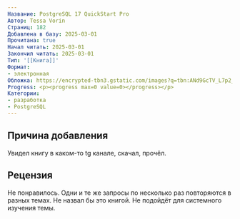 ```yaml
---
Название: PostgreSQL 17 QuickStart Pro
Автор: Tessa Vorin
Страниц: 182
Добавлена в базу: 2025-03-01
Прочитана: true
Начал читать: 2025-03-01
Закончил читать: 2025-03-01
Тип: '[[Книга]]'
Формат:
- электронная
Обложка: https://encrypted-tbn3.gstatic.com/images?q=tbn:ANd9GcTV_L7p2_Yd7DBRwVuKa-Tg3EF5zhB4tF3RTxTf2Gr0xkBz0_Ej
Progress: <p><progress max=0 value=0></progress></p>
Категории:
- разработка
- PostgreSQL
---
```

## Причина добавления

Увидел книгу в каком-то tg канале, скачал, прочёл.
## Рецензия

Не понравилось. Одни и те же запросы по несколько раз повторяются в разных темах. Не назвал бы это книгой. Не подойдёт для системного изучения темы.